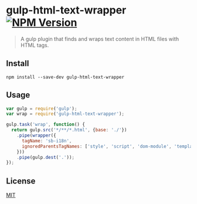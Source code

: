 # gulp-html-text-wrapper [![NPM Version][npm-image]][npm-url]
> A gulp plugin that finds and wraps text content in HTML files with HTML tags.

## Install
```shell
npm install --save-dev gulp-html-text-wrapper
```

## Usage
```js
var gulp = require('gulp');
var wrap = require('gulp-html-text-wrapper');

gulp.task('wrap', function() {
  return gulp.src('*/**/*.html', {base: './'})
    .pipe(wrapper({
      tagName: 'sb-i18n',
      ignoredParentsTagNames: ['style', 'script', 'dom-module', 'template']
    }))
    .pipe(gulp.dest('.'));
});
```

## License
[MIT](LICENSE)

[npm-image]: https://img.shields.io/npm/v/gulp-html-text-wrapper.svg
[npm-url]: https://www.npmjs.com/package/gulp-html-text-wrapper
